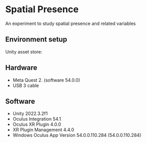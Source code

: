 # Spatial Presence

An experiment to study spatial presence and related variables

## Environment setup

Unity asset store:

## Hardware

- Meta Quest 2. (software 54.0.0)
- USB 3 cable

## Software

- Unity 2022.3.2f1
- Oculus Integration 54.1
- Oculus XR Plugin 4.0.0
- XR Plugin Management 4.4.0
- Windows Oculus App Version 54.0.0.110.284 (54.0.0.110.284)
